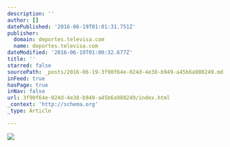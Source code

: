 ```yaml
---
description: ''
author: []
datePublished: '2016-06-19T01:01:31.751Z'
publisher:
  domain: deportes.televisa.com
  name: deportes.televisa.com
dateModified: '2016-06-19T01:00:32.677Z'
title: ''
starred: false
sourcePath: _posts/2016-06-19-3f90f64e-024d-4e38-b949-a45b6a980249.md
inFeed: true
hasPage: true
inNav: false
url: 3f90f64e-024d-4e38-b949-a45b6a980249/index.html
_context: 'http://schema.org'
_type: Article

---
```

![](http://deportes.televisa.com/content/dam/televisa/deportes/fotos/videos/2016/06/18/tdnot-jugadatd17juntd.jpg/jcr:content/renditions/cq5dam.thumbnail.136.77.jpg)